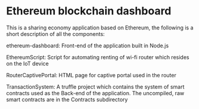 # Ethereum blockchain dashboard

This is a sharing economy application based on Ethereum, the following is a short description of all the components:

ethereum-dashboard: Front-end of the application built in Node.js

EthereumScript: Script for automating renting of wi-fi router which resides on the IoT device

RouterCaptivePortal: HTML page for captive portal used in the router

TransactionSystem: A truffle project which contains the system of smart contracts used as the Back-end of the application. The uncompiled, raw smart contracts are in the Contracts subdirectory


